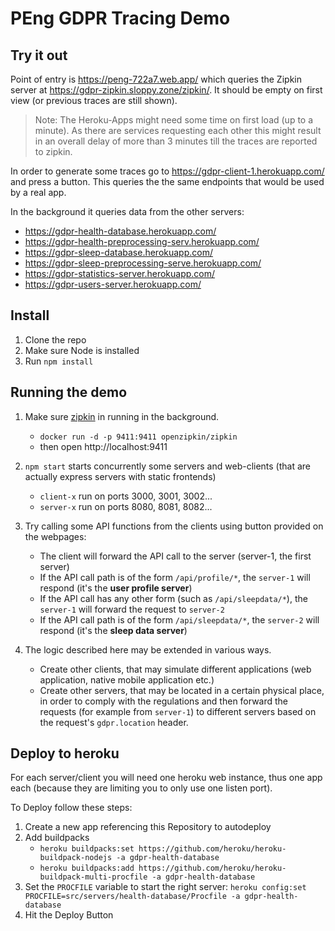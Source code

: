 # PEng GDPR Tracing Demo

## Try it out

Point of entry is https://peng-722a7.web.app/ which queries the Zipkin server at https://gdpr-zipkin.sloppy.zone/zipkin/. 
It should be empty on first view (or previous traces are still shown). 

> Note: The Heroku-Apps might need some time on first load (up to a minute). As there are services requesting each other this might result in an overall delay of more than 3 minutes till the traces are reported to zipkin. 


In order to generate some traces go to https://gdpr-client-1.herokuapp.com/ and press a button. 
This queries the the same endpoints that would be used by a real app.

In the background it queries data from the other servers:

- https://gdpr-health-database.herokuapp.com/
- https://gdpr-health-preprocessing-serv.herokuapp.com/
- https://gdpr-sleep-database.herokuapp.com/
- https://gdpr-sleep-preprocessing-serve.herokuapp.com/
- https://gdpr-statistics-server.herokuapp.com/
- https://gdpr-users-server.herokuapp.com/

## Install

1. Clone the repo
2. Make sure Node is installed
3. Run `npm install`

## Running the demo

1. Make sure [zipkin]() in running in the background.

   - `docker run -d -p 9411:9411 openzipkin/zipkin`
   - then open http://localhost:9411

2. `npm start` starts concurrently some servers and web-clients (that are actually express servers with static frontends)

   - `client-x` run on ports 3000, 3001, 3002...
   - `server-x` run on ports 8080, 8081, 8082...

3. Try calling some API functions from the clients using button provided on the webpages:

   - The client will forward the API call to the server (server-1, the first server)
   - If the API call path is of the form `/api/profile/*`, the `server-1` will respond (it's the **user profile server**)
   - If the API call has any other form (such as `/api/sleepdata/*`), the `server-1` will forward the request to `server-2`
   - If the API call path is of the form `/api/sleepdata/*`, the `server-2` will respond (it's the **sleep data server**)

4. The logic described here may be extended in various ways.
   - Create other clients, that may simulate different applications (web application, native mobile application etc.)
   - Create other servers, that may be located in a certain physical place, in order to comply with the regulations and then forward the requests (for example from `server-1`) to different servers based on the request's `gdpr.location` header.

## Deploy to heroku

For each server/client you will need one heroku web instance, thus one app each (because they are limiting you to only use one listen port).

To Deploy follow these steps:

1. Create a new app referencing this Repository to autodeploy
2. Add buildpacks
   - `heroku buildpacks:set https://github.com/heroku/heroku-buildpack-nodejs -a gdpr-health-database`
   - `heroku buildpacks:add https://github.com/heroku/heroku-buildpack-multi-procfile -a gdpr-health-database`
3. Set the `PROCFILE` variable to start the right server: `heroku config:set PROCFILE=src/servers/health-database/Procfile -a gdpr-health-database`
4. Hit the Deploy Button
